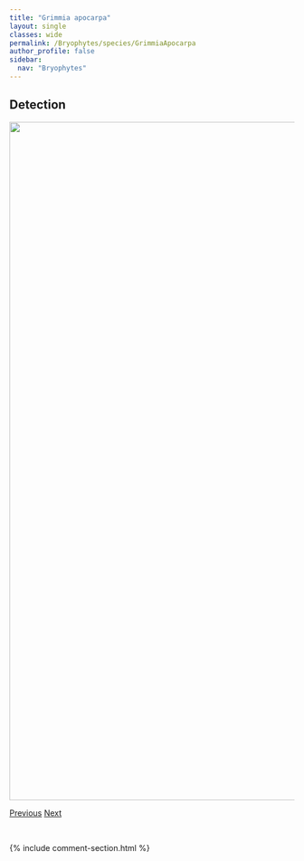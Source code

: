 ```yaml
---
title: "Grimmia apocarpa"
layout: single
classes: wide
permalink: /Bryophytes/species/GrimmiaApocarpa
author_profile: false
sidebar:
  nav: "Bryophytes"
---
```


<h2>Detection</h2>

<a href="https://drive.google.com/uc?export=view&id=1ZBu__yFfTHj7KavIkzahZgSmhRmxdGPg">
<img src="https://drive.google.com/uc?export=view&id=1ZBu__yFfTHj7KavIkzahZgSmhRmxdGPg" height = "1200" width = "800">
</a>


<a href="/DevelopmentWebsite/Bryophytes/species/GrimmiaAnodon" class="pagination--pager" title="Grimmia anodon">Previous</a> <a href="/DevelopmentWebsite/Bryophytes/species/GrimmiaLongirostris" class="pagination--pager" title="Grimmia longirostris">Next</a>

<p>&nbsp;</p>

{% include comment-section.html %}
